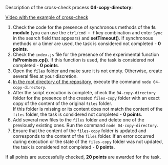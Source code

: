 Description of the cross-check process **04-copy-directory**:

[Video with the example of cross-check](https://www.youtube.com/watch?v=SIcfroM-QwA)

1. Check the code for the presence of synchronous methods of the **fs module** (you can use the `ctrl/cmd + f` key combination and enter `Sync` in the search field that appears) and **setTimeout()**. If synchronous methods or a timer are used, the task is considered not completed - **0 points**.
2. Check the `index.js` file for the presence of the experimental function **fsPromises.cp()**. If this function is used, the task is considered not completed - **0 points**.
3. Open the `files` folder and make sure it is not empty. Otherwise, create several files at your discretion.
4. <u>In the root directory of the repository</u>, execute the command `node 04-copy-directory`.
5. After the script execution is complete, check the `04-copy-directory` folder for the presence of the created `files-copy` folder with an exact copy of the content of the original `files` folder.  
If this folder is missing or its content does not match the content of the `files` folder, the task is considered not completed - **0 points**.
6. Add several new files to the `files` folder and delete one of the previously existing ones. Run the command `node 04-copy-directory`.
7. Ensure that the content of the `files-copy` folder is updated and corresponds to the content of the `files` folder. If an error occurred during execution or the state of the `files-copy` folder was not updated, the task is considered not completed - **0 points**.

If all points are successfully checked, **20 points** are awarded for the task.
